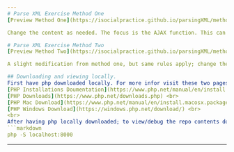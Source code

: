 ```yaml
---
# Parse XML Exercise Method One
[Preview Method One](https://isocialpractice.github.io/parsingXML/methodOne/index.html)

Change the content as needed. The focus is the AJAX function. This can be customized and applied differently. These files are just to get you started. <br>

# Parse XML Exercise Method Two
[Preview Method Two](https://isocialpractice.github.io/parsingXML/methodTwo/index.html)

A slight modification from method one, but same rules apply; change the content as needed. The focus is the AJAX function. This can be customized and applied differently. These files are just to get you started.

## Downloading and viewing locally.
First have php downloaded locally. For more infor visit these two pages: <br>
[PHP Installations Doumentation](https://www.php.net/manual/en/install.general.php) <br>
[PHP Downloads](https://www.php.net/downloads.php) <br>
[PHP Mac Download](https://www.php.net/manual/en/install.macosx.packages.php) <br>
[PHP Windows Download](https://windows.php.net/download/) <br>
<br>
After having php locally downloaded; to view/debug the repo contents download the repo or a directory, then in the terminal change to the directory where downloaded, then start a localhost using the command:
```markdown
php -S localhost:8000
```

---
```

